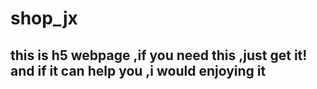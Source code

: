 # shop_jx
  ## this is h5 webpage ,if you need this ,just get it! and if it can help you ,i would enjoying it
